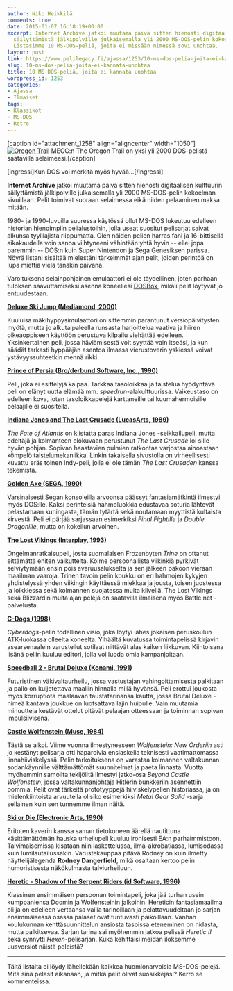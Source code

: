 ```yaml
---
author: Niko Heikkilä
comments: true
date: 2015-01-07 16:18:19+00:00
excerpt: Internet Archive jatkoi muutama päivä sitten hienosti digitaalisen kulttuurin
  säilyttämistä jälkipolville julkaisemalla yli 2000 MS-DOS-pelin kokoelman sivuillaan.
  Listasimme 10 MS-DOS-peliä, joita ei missään nimessä sovi unohtaa.
layout: post
link: https://www.pelilegacy.fi/ajassa/1253/10-ms-dos-pelia-joita-ei-kannata-unohtaa
slug: 10-ms-dos-pelia-joita-ei-kannata-unohtaa
title: 10 MS-DOS-peliä, joita ei kannata unohtaa
wordpress_id: 1253
categories:
- Ajassa
- Ilmaiset
tags:
- Klassikot
- MS-DOS
- Retro
---
```


[caption id="attachment_1258" align="aligncenter" width="1050"][![Oregon Trail](/uploads/2015/01/oregon_trail-1050x591.jpg)](/uploads/2015/01/oregon_trail.jpg) MECC:n The Oregon Trail on yksi yli 2000 DOS-pelistä saatavilla selaimeesi.[/caption]

[ingressi]Kun DOS voi merkitä myös hyvää…[/ingressi]

**Internet Archive** jatkoi muutama päivä sitten hienosti digitaalisen kulttuurin säilyttämistä jälkipolville julkaisemalla yli 2000 MS-DOS-pelin kokoelman sivuillaan. Pelit toimivat suoraan selaimessa eikä niiden pelaaminen maksa mitään.

1980- ja 1990-luvuilla suuressa käytössä ollut MS-DOS lukeutuu edelleen historian hienoimpiin pelialustoihin, jolla useat suositut pelisarjat saivat alkunsa tyylilajista riippumatta. Olen näiden pelien harras fani ja 16-bittisellä aikakaudella voin sanoa viihtyneeni vähintään yhtä hyvin -- ellei jopa paremmin -- DOS:n kuin Super Nintendon ja Sega Genesiksen parissa. Nöyrä listani sisältää mielestäni tärkeimmät ajan pelit, joiden perintöä on lupa miettiä vielä tänäkin päivänä.

Varoituksena selainpohjainen emulaattori ei ole täydellinen, joten parhaan tuloksen saavuttamiseksi asenna koneellesi [DOSBox](http://www.dosbox.com/), mikäli pelit löytyvät jo entuudestaan.

[**Deluxe Ski Jump (Mediamond, 2000)**](https://archive.org/details/msdos_Deluxe_Ski_Jump_2000)

Kuuluisa mäkihyppysimulaattori on sittemmin parantunut versiopäivitysten myötä, mutta jo alkutaipaleella runsasta harjoittelua vaativa ja hiiren oikeaoppiseen käyttöön perustuva kilpailu viehättää edelleen. Yksinkertainen peli, jossa häviämisestä voit syyttää vain itseäsi, ja kun säädät tarkasti hyppääjän asentoa ilmassa vierustoverin yskiessä voivat ystävyyssuhteetkin mennä rikki.

[**Prince of Persia (Bro/derbund Software, Inc., 1990)**](https://archive.org/details/msdos_Prince_of_Persia_1990)

Peli, joka ei esittelyjä kaipaa. Tarkkaa tasoloikkaa ja taistelua hyödyntävä peli on elänyt uutta elämää mm. _speedrun_-alakulttuurissa. Vaikeustaso on edelleen kova, joten tasoloikkapelejä karttaneille tai kuumahermoisille pelaajille ei suositella.

[**Indiana Jones and The Last Crusade (LucasArts, 1989)**](https://archive.org/details/msdos_Indiana_Jones_and_The_Last_Crusade_1989)

_The Fate of Atlantis_ on kiistatta paras Indiana Jones -seikkailupeli, mutta edeltäjä ja kolmanteen elokuvaan perustunut _The Last Crusade_ loi sille hyvän pohjan. Sopivan haastavien pulmien ratkontaa varjostaa ainoastaan kömpelö taistelumekaniikka. Linkin takaisella sivustolla on virheellisesti kuvattu eräs toinen Indy-peli, jolla ei ole tämän _The Last Crusaden_ kanssa tekemistä.

[**Golden Axe (SEGA, 1990)**](https://archive.org/details/msdos_Golden_Axe_1990)

Varsinaisesti Segan konsoleilla arvoonsa päässyt fantasiamätkintä ilmestyi myös DOS:lle. Kaksi perinteisiä hahmoluokkia edustavaa soturia lähtevät pelastamaan kuningasta, tämän tytärtä sekä noutamaan myyttistä kultaista kirvestä. Peli ei pärjää sarjassaan esimerkiksi _Final Fightille_ ja _Double Dragonille_, mutta on kokeilun arvoinen.

[**The Lost Vikings (Interplay, 1993)**](https://archive.org/details/msdos_The_Lost_Vikings_1993)

Ongelmanratkaisupeli, josta suomalaisen Frozenbyten _Trine_ on ottanut eittämättä eniten vaikutteita. Kolme persoonallista viikinkiä pyrkivät selviytymään ensin pois avaruusalukselta ja sen jälkeen pakoon vieraan maailman vaaroja. Trinen tavoin pelin koukku on eri hahmojen kykyjen yhdistelyssä yhden viikingin käyttäessä miekkaa ja jousta, toisen juostessa ja loikkiessa sekä kolmannen suojatessa muita kilvellä. The Lost Vikings sekä Blizzardin muita ajan pelejä on saatavilla ilmaisena myös Battle.net -palvelusta.

[**C-Dogs (1998)**](https://archive.org/details/msdos_C-Dogs_2000)

_Cyberdogs_-pelin todellinen visio, joka löytyi lähes jokaisen peruskoulun ATK-luokassa olleelta koneelta. Ylhäältä kuvatussa toimintapelissä kirjavin asearsenaalein varustellut sotilaat niittävät alas kaiken liikkuvan. Kiintoisana lisänä peliin kuuluu editori, jolla voi luoda omia kampanjoitaan.

[**Speedball 2 - Brutal Deluxe (Konami, 1991)**](https://archive.org/details/msdos_Speedball_2_-_Brutal_Deluxe_1992)

Futuristinen väkivaltaurheilu, jossa vastustajan vahingoittamisesta palkitaan ja pallo on kuljetettava maaliin hinnalla millä hyvänsä. Peli erottui joukosta myös korruptiota maalaavan taustatarinansa kautta, jossa Brutal Deluxe -nimeä kantava joukkue on luotsattava lajin huipulle. Vain muutamia minuutteja kestävät ottelut pitävät pelaajan otteessaan ja toiminnan sopivan impulsiivisena.

[**Castle Wolfenstein (Muse, 1984)**](https://archive.org/details/msdos_Castle_Wolfenstein_1984)

Tästä se alkoi. Viime vuonna ilmestyneeseen _Wolfenstein: New Orderiin_ asti jo kestänyt pelisarja otti haparoivia ensiaskelia teknisesti vaatimattomassa linnahiiviskelyssä. Pelin tarkoituksena on varastaa kolmannen valtakunnan sodankäynnille välttämättömät suunnitelmat ja paeta linnasta. Vuotta myöhemmin samoilta tekijöiltä ilmestyi jatko-osa _Beyond Castle Wolfenstein_, jossa valtakunnanjohtaja Hitlerin bunkkeriin asennettiin pommia. Pelit ovat tärkeitä prototyyppejä hiiviskelypelien historiassa, ja on mielenkiintoista arvuutella olisiko esimerkiksi _Metal Gear Solid_ -sarja sellainen kuin sen tunnemme ilman näitä.

[**Ski or Die (Electronic Arts, 1990)**](https://archive.org/details/msdos_Ski_or_Die_1990)

Eritoten kaverin kanssa saman tietokoneen äärellä nautittuna käsittämättömän hauska urheilupeli kuuluu ironisesti EA:n parhaimmistoon. Talvimaisemissa kisataan niin laskettelussa, ilma-akrobatiassa, lumisodassa kuin lumilautailussakin. Varustekauppaa pitävä Rodney on kuin ilmetty näyttelijälegenda **Rodney Dangerfield**, mikä osaltaan kertoo pelin humoristisesta näkökulmasta talviurheiluun.

[**Heretic - Shadow of the Serpent Riders (id Software, 1996)**](https://archive.org/details/msdos_Heretic_-_Shadow_of_the_Serpent_Riders_1996)

Klassinen ensimmäisen persoonan toimintapeli, joka jää turhan usein kumppaniensa Doomin ja Wolfensteinin jalkoihin. Hereticin fantasiamaailma oli ja on edelleen vertaansa vailla tarinoillaan ja pelattavuudeltaan jo sarjan ensimmäisessä osassa palaset ovat tuntuvasti paikoillaan. Vanhan koulukunnan kenttäsuunnittelun ansiosta tasoissa eteneminen on hidasta, mutta palkitsevaa. Sarjan tarina sai myöhemmin jatkoa pelissä _Heretic II_ sekä synnytti _Hexen_-pelisarjan. Kuka kehittäisi meidän iloksemme uusversiot näistä peleistä?



* * *



Tältä listalta ei löydy lähellekään kaikkea huomionarvoisia MS-DOS-pelejä. Mitä sinä pelasit aikanaan, ja mitkä pelit olivat suosikkejasi? Kerro se kommenteissa.
